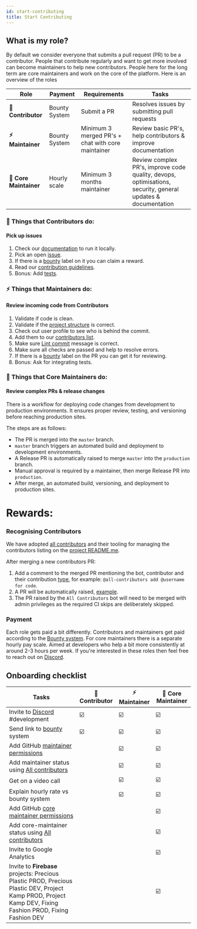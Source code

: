 ```yaml
---
id: start-contributing
title: Start Contributing
---
```


## What is my role?

By default we consider everyone that submits a pull request (PR) to be a contributor. People that contribute regularly and want to get more involved can become maintainers to help new contributors. People here for the long term are core maintainers and work on the core of the platform. Here is an overview of the roles

| Role                  | Payment       | Requirements                                      | Tasks                                                                                                      |
| --------------------- | ------------- | ------------------------------------------------- | ---------------------------------------------------------------------------------------------------------- |
| **🤙 Contributor**    | Bounty System | Submit a PR                                       | Resolves issues by submitting pull requests                                                                |
| **⚡️ Maintainer**    | Bounty System | Minimum 3 merged PR's + chat with core maintainer | Review basic PR's, help contributors & improve documentation                                                |
| **🔧 Core Maintainer** | Hourly scale  | Minimum 3 months maintainer                       | Review complex PR's, improve code quality, devops, optimisations, security, general updates & documentation |

### 🤙 Things that Contributors do:

#### Pick up issues

1. Check our [documentation](/) to run it locally.
2. Pick an open [issue](https://github.com/ONEARMY/community-platform/issues).
3. If there is a [bounty](/Contributing/bounties) label on it you can claim a reward.
4. Read our [contribution guidelines](https://github.com/ONEARMY/community-platform/blob/master/CONTRIBUTING.md).
5. Bonus: Add [tests](/Testing/end-to-end).

### ⚡️ Things that Maintainers do:

#### Review incoming code from Contributors

1. Validate if code is clean.
2. Validate if the [project structure](https://github.com/ONEARMY/community-platform/blob/master/CONTRIBUTING.md#--project-structure) is correct.
3. Check out user profile to see who is behind the commit.
4. Add them to our [contributors list](#recognising-contributors).
5. Make sure [Lint commit](https://github.com/ONEARMY/community-platform/blob/master/CONTRIBUTING.md#--commit-style-guide) message is correct.
6. Make sure all checks are passed and help to resolve errors.
7. If there is a [bounty](/Contributing/bounties) label on the PR you can get it for reviewing.
8. Bonus: Ask for integrating tests.

### 🔧 Things that Core Maintainers do:

#### Review complex PRs & release changes

There is a workflow for deploying code changes from development to production environments. It ensures proper review, testing, and versioning before reaching production sites.

The steps are as follows:

- The PR is merged into the `master` branch.
- `master` branch triggers an automated build and deployment to development environments.
- A Release PR is automatically raised to merge `master` into the `production` branch.
- Manual approval is required by a maintainer, then merge Release PR into `production`.
- After merge, an automated build, versioning, and deployment to production sites.

# Rewards:

### Recognising Contributors

We have adopted [all contributors](https://allcontributors.org/) and their tooling for managing the contributors listing on the [project README.me](https://github.com/ONEARMY/community-platform/blob/master/README.md).

After merging a new contributors PR:

1. Add a comment to the merged PR mentioning the bot, contributor and their contribution [type](https://allcontributors.org/docs/en/emoji-key), for example: `@all-contributors add @username for code`.
2. A PR will be automatically raised, [example](https://github.com/ONEARMY/community-platform/pull/1952).
3. The PR raised by the `All Contributors` bot will need to be merged with admin privileges as the required CI skips are deliberately skipped.

### Payment

Each role gets paid a bit differently. Contributors and maintainers get paid according to the [Bounty system](/Contributing/bounties). For core maintainers there is a separate hourly pay scale. Aimed at developers who help a bit more consistently at around 2-3 hours per week. If you're interested in these roles then feel free to reach out on [Discord](https://discord.gg/gJ7Yyk4).

## Onboarding checklist

| Tasks                                                                                                                                                      | 🤙 Contributor | ⚡️ Maintainer |  🔧 Core Maintainer |
| ---------------------------------------------------------------------------------------------------------------------------------------------------------- | -------------- | -------------- | ----------------- |
| Invite to [Discord](https://discord.gg/gJ7Yyk4) #development                                                                                               | ☑️             | ☑️             | ☑️                |
| Send link to [bounty](/Contributing/bounties) system                                                                                                       | ☑️             | ☑️             | ☑️                |
| Add GitHub [maintainer permissions](https://github.com/ONEARMY/community-platform/settings/access)                                                         |                | ☑️             | ☑️                |
| Add maintainer status using [All contributors ](#recognising-contributors)                                                                                 |                | ☑️             | ☑️                |
| Get on a video call                                                                                                                                        |                | ☑️             | ☑️                |
| Explain hourly rate vs bounty system                                                                                                                       |                | ☑️             | ☑️                |
| Add GitHub [core maintainer permissions](https://github.com/ONEARMY/community-platform/settings/access)                                                    |                |                | ☑️                |
| Add core-maintainer status using [All contributors ](#recognising-contributors)                                                                            |                |                | ☑️                |
| Invite to Google Analytics                                                                                                                                 |                |                | ☑️                |
| Invite to **Firebase** projects: Precious Plastic PROD, Precious Plastic DEV, Project Kamp PROD, Project Kamp DEV, Fixing Fashion PROD, Fixing Fashion DEV |                |                | ☑️                |
